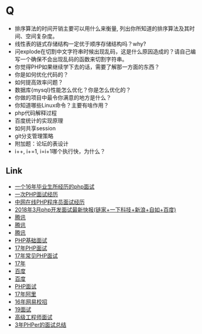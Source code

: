 # Q #

- 排序算法的时间开销主要可以用什么来衡量, 列出你所知道的排序算法及其时间、空间复杂度。
- 线性表的链式存储结构一定优于顺序存储结构吗？why?
- 问explode在切割中文字符串时候出现乱码，这是什么原因造成的？请自己编写一个确保不会出现乱码的函数来切割字符串。
- 你觉得PHP如果继续学下去的话，需要了解那一方面的东西？
- 你是如何优化代码的？
- 如何提高效率问题？
- 数据库{mysql}性能怎么优化？你是怎么优化的？
- 你做的项目中最令你满意的地方是什么？
- 你知道哪些Linux命令？主要有啥作用？
- php代码解释过程
- 百度统计的实现原理
- 如何共享session
- git分支管理策略
- 附加题：论坛的表设计
- i++, i+=1, i=i+1哪个执行快，为什么？

## Link ##
- [一个16年毕业生所经历的php面试](https://juejin.im/post/5a143ba05188253edc7f8d2d)
- [一次PHP面试经历](https://www.cnblogs.com/xzjs/p/5862241.html)
- [中网在线PHP程序员面试经历](https://blog.csdn.net/liululiangping/article/details/19486509)
- [2018年3月php开发面试最新快报(链家+一下科技+新浪+自如+百度)](https://blog.csdn.net/wuhuagu_wuhuaguo/article/details/79725234)
- [腾讯](http://blog.jobbole.com/110287/)
- [腾讯](http://www.cnblogs.com/jiekzou/p/6575779.html)
- [腾讯](http://www.cnblogs.com/52php/p/5666337.html)
- [PHP基础面试](http://www.cnblogs.com/pentacles/p/6441525.html)
- [17年PHP面试](http://www.cnblogs.com/luokakale/p/7445431.html)
- [17年常见PHP面试](http://www.sundxs.com/jl/161979.html)
- [17年](http://www.php.cn/toutiao-353786.html)
- [百度](http://www.lanecn.com/article/main/aid-59)
- [百度](https://blog.csdn.net/qrsqdzxf/article/details/53349179)
- [PHP面试](http://www.cnblogs.com/mthp/p/6994211.html)
- [17年阿里](http://group.jobbole.com/20797/?utm_source=hao.jobbole.com&utm_medium=relatedTopic)
- [16年网易校招](http://group.jobbole.com/22866/?utm_source=hao.jobbole.com&utm_medium=relatedTopic)
- [19面试](https://blog.csdn.net/qq_16014497/article/details/79487971)
- [高级工程师面试](https://learnku.com/articles/20714#3aa943)
- [3年PHPer的面试总结](https://coffeephp.com/articles/4)